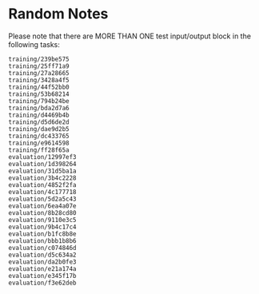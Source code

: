 # Random Notes

Please note that there are MORE THAN ONE test input/output block in the following tasks:
```
training/239be575
training/25ff71a9
training/27a28665
training/3428a4f5
training/44f52bb0
training/53b68214
training/794b24be
training/bda2d7a6
training/d4469b4b
training/d5d6de2d
training/dae9d2b5
training/dc433765
training/e9614598
training/ff28f65a
evaluation/12997ef3
evaluation/1d398264
evaluation/31d5ba1a
evaluation/3b4c2228
evaluation/4852f2fa
evaluation/4c177718
evaluation/5d2a5c43
evaluation/6ea4a07e
evaluation/8b28cd80
evaluation/9110e3c5
evaluation/9b4c17c4
evaluation/b1fc8b8e
evaluation/bbb1b8b6
evaluation/c074846d
evaluation/d5c634a2
evaluation/da2b0fe3
evaluation/e21a174a
evaluation/e345f17b
evaluation/f3e62deb
```